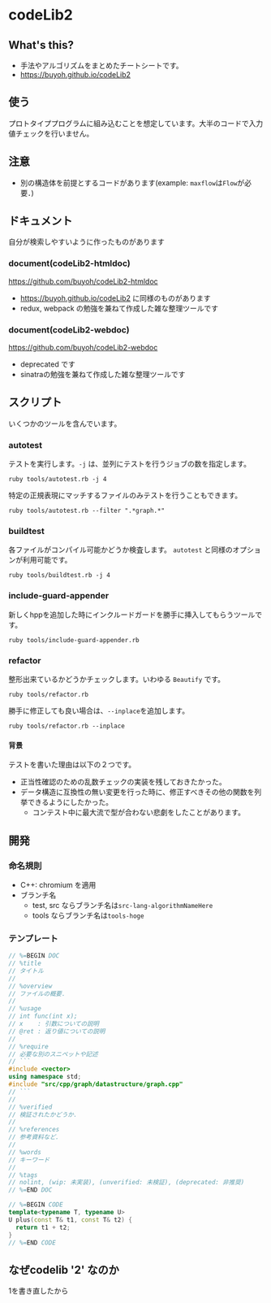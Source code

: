 # codeLib2

## What's this?

- 手法やアルゴリズムをまとめたチートシートです。
- https://buyoh.github.io/codeLib2

## 使う

プロトタイププログラムに組み込むことを想定しています。大半のコードで入力値チェックを行いません。

## 注意

- 別の構造体を前提とするコードがあります(example: `maxflow`は`Flow`が必要．)

## ドキュメント

自分が検索しやすいように作ったものがあります

### document(codeLib2-htmldoc)

https://github.com/buyoh/codeLib2-htmldoc

- https://buyoh.github.io/codeLib2 に同様のものがあります
- redux, webpack の勉強を兼ねて作成した雑な整理ツールです

### document(codeLib2-webdoc)

https://github.com/buyoh/codeLib2-webdoc

- deprecated です
- sinatraの勉強を兼ねて作成した雑な整理ツールです

## スクリプト

いくつかのツールを含んでいます。

### autotest

テストを実行します。`-j` は、並列にテストを行うジョブの数を指定します。

```
ruby tools/autotest.rb -j 4
```

特定の正規表現にマッチするファイルのみテストを行うこともできます。

```
ruby tools/autotest.rb --filter ".*graph.*"
```

### buildtest

各ファイルがコンパイル可能かどうか検査します。
`autotest` と同様のオプションが利用可能です。

```
ruby tools/buildtest.rb -j 4
```

### include-guard-appender

新しくhppを追加した時にインクルードガードを勝手に挿入してもらうツールです。  

```
ruby tools/include-guard-appender.rb
```

### refactor

整形出来ているかどうかチェックします。いわゆる `Beautify` です。

```
ruby tools/refactor.rb
```

勝手に修正しても良い場合は、`--inplace`を追加します。

```
ruby tools/refactor.rb --inplace
```

#### 背景

テストを書いた理由は以下の２つです。

- 正当性確認のための乱数チェックの実装を残しておきたかった。
- データ構造に互換性の無い変更を行った時に、修正すべきその他の関数を列挙できるようにしたかった。
  - コンテスト中に最大流で型が合わない悲劇をしたことがあります。


## 開発

### 命名規則

- C++: chromium を適用
- ブランチ名
  - test, src ならブランチ名は`src-lang-algorithmNameHere`
  - tools ならブランチ名は`tools-hoge`

### テンプレート

```cpp
// %=BEGIN DOC
// %title
// タイトル
// 
// %overview
// ファイルの概要．
//
// %usage
// int func(int x);
// x    : 引数についての説明
// @ret : 返り値についての説明
//
// %require
// 必要な別のスニペットや記述
// ```
#include <vector>
using namespace std;
#include "src/cpp/graph/datastructure/graph.cpp"
// ```
//
// %verified
// 検証されたかどうか．
// 
// %references
// 参考資料など．
// 
// %words
// キーワード
// 
// %tags
// nolint, (wip: 未実装), (unverified: 未検証), (deprecated: 非推奨)
// %=END DOC

// %=BEGIN CODE
template<typename T, typename U>
U plus(const T& t1, const T& t2) {
  return t1 + t2;
}
// %=END CODE
```

## なぜcodelib '2' なのか

1を書き直したから
